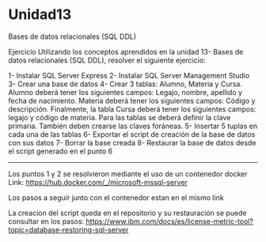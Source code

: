 # Unidad13
Bases de datos relacionales (SQL DDL)


Ejercicio
Utilizando los conceptos aprendidos en la unidad 13- Bases de datos
relacionales (SQL DDL), resolver el siguiente ejercicio:

1- Instalar SQL Server Express
2- Instalar SQL Server Management Studio
3- Crear una base de datos
4- Crear 3 tablas: Alumno, Materia y Cursa. Alumno deberá tener
los siguientes campos: Legajo, nombre, apellido y fecha de
nacimiento. Materia deberá tener los siguientes campos:
Código y descripción. Finalmente, la tabla Cursa deberá tener
los siguientes campos: legajo y código de materia. Para las
tablas se deberá definir la clave primaria. También deben
crearse las claves foráneas.
5- Insertar 5 tuplas en cada una de las tablas
6- Exportar el script de creación de la base de datos con sus
datos
7- Borrar la base creada
8- Restaurar la base de datos desde el script generado en el
punto 6

-------------------------------------------

Los puntos 1 y 2 se resolvieron mediante el uso de un contenedor docker
Link:
https://hub.docker.com/_/microsoft-mssql-server

Los pasos a seguir junto con el contenedor estan en el mismo link

La creacion del script queda en el repositorio y su restauración se puede consultar en los pasos:
https://www.ibm.com/docs/es/license-metric-tool?topic=database-restoring-sql-server
